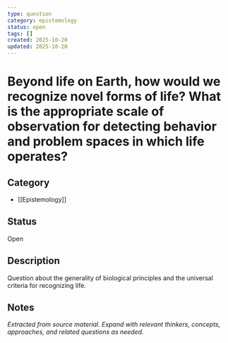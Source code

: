```yaml
---
type: question
category: epistemology
status: open
tags: []
created: 2025-10-20
updated: 2025-10-20
---
```


# Beyond life on Earth, how would we recognize novel forms of life? What is the appropriate scale of observation for detecting behavior and problem spaces in which life operates?

## Category

- [[Epistemology]]

## Status

Open

## Description

Question about the generality of biological principles and the universal criteria for recognizing life.

## Notes

*Extracted from source material. Expand with relevant thinkers, concepts, approaches, and related questions as needed.*
